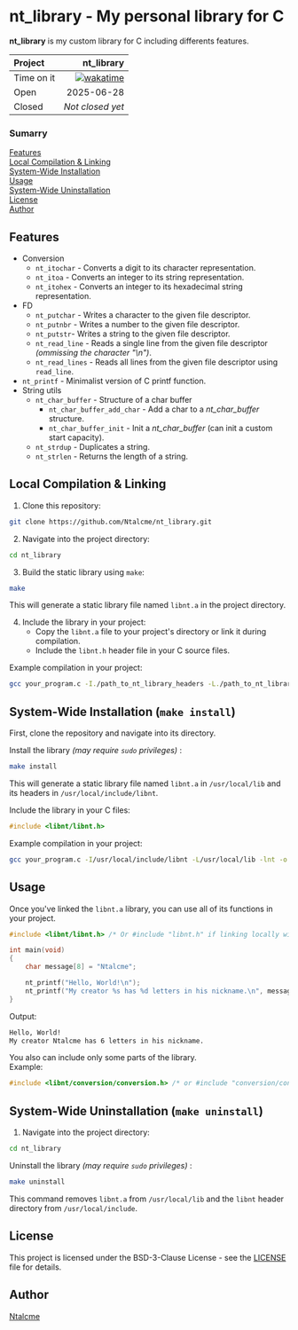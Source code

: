 # nt_library - My personal library for C

**nt_library** is my custom library for C including differents features.

| Project | nt_library                 |
|:--------|---------------------------:|
| Time on it | [![wakatime](https://wakatime.com/badge/user/860bb1e2-475b-4f61-ae1b-4ec2ce43ad2b/project/703b024c-b9e0-405d-b158-0eac384b30f6.svg)](https://wakatime.com/badge/user/860bb1e2-475b-4f61-ae1b-4ec2ce43ad2b/project/703b024c-b9e0-405d-b158-0eac384b30f6) |
| Open    | 2025-06-28                 |
| Closed  | *Not closed yet*           |


### Sumarry
[Features](#features)  
[Local Compilation & Linking](#local-compilation--linking)  
[System-Wide Installation](#system-wide-installation-make-install)  
[Usage](#usage)  
[System-Wide Uninstallation](#system-wide-uninstallation-make-uninstall)  
[License](#license)  
[Author](#author)

## Features

- Conversion
    - `nt_itochar` - Converts a digit to its character representation.
    - `nt_itoa` - Converts an integer to its string representation.
    - `nt_itohex` - Converts an integer to its hexadecimal string representation.
- FD
    - `nt_putchar` - Writes a character to the given file descriptor.
    - `nt_putnbr` - Writes a number to the given file descriptor.
    - `nt_putstr`- Writes a string to the given file descriptor.
    - `nt_read_line` - Reads a single line from the given file descriptor *(ommissing the character "\n")*.
    - `nt_read_lines` - Reads all lines from the given file descriptor using `read_line`.
- `nt_printf` - Minimalist version of C printf function.
- String utils
    - `nt_char_buffer` - Structure of a char buffer
        - `nt_char_buffer_add_char` - Add a char to a *nt_char_buffer* structure.
        - `nt_char_buffer_init` - Init a *nt_char_buffer* (can init a custom start capacity).
    - `nt_strdup` - Duplicates a string.
    - `nt_strlen` - Returns the length of a string.

## Local Compilation & Linking

1. Clone this repository:
```bash
git clone https://github.com/Ntalcme/nt_library.git
```

2. Navigate into the project directory:
```bash
cd nt_library
```

3. Build the static library using `make`:
```bash
make
```
This will generate a static library file named `libnt.a` in the project directory.

4. Include the library in your project:
    - Copy the `libnt.a` file to your project's directory or link it during compilation.
    - Include the `libnt.h` header file in your C source files.  

Example compilation in your project:
```bash
gcc your_program.c -I./path_to_nt_library_headers -L./path_to_nt_library_binary -lnt -o your_program
```

## System-Wide Installation (`make install`)
First, clone the repository and navigate into its directory. 

Install the library *(may require `sudo` privileges)* :
```bash
make install
```
This will generate a static library file named `libnt.a` in `/usr/local/lib` and its headers in `/usr/local/include/libnt`.  

Include the library in your C files:
```C
#include <libnt/libnt.h>
```
Example compilation in your project:
```bash
gcc your_program.c -I/usr/local/include/libnt -L/usr/local/lib -lnt -o your_program
```

## Usage
Once you've linked the `libnt.a` library, you can use all of its functions in your project.  
```C
#include <libnt/libnt.h> /* Or #include "libnt.h" if linking locally without system install */

int main(void)
{
    char message[8] = "Ntalcme";

    nt_printf("Hello, World!\n");
    nt_printf("My creator %s has %d letters in his nickname.\n", message, nt_strlen(message));
}
```
Output:
```bash
Hello, World!
My creator Ntalcme has 6 letters in his nickname.
```

You also can include only some parts of the library.  
Example:
```C
#include <libnt/conversion/conversion.h> /* or #include "conversion/conversion.h" if linking locally without system install */
```

## System-Wide Uninstallation (`make uninstall`)

1. Navigate into the project directory:
```bash
cd nt_library
```

Uninstall the library *(may require `sudo` privileges)* :
```bash
make uninstall
```
This command removes `libnt.a` from `/usr/local/lib` and the `libnt` header directory from `/usr/local/include`.

## License

This project is licensed under the BSD-3-Clause License - see the [LICENSE](./LICENSE) file for details.

## Author
[Ntalcme](https://github.com/Ntalcme)
